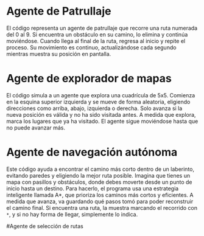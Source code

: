 # Agente de Patrullaje

El código representa un agente de patrullaje que recorre una ruta numerada del 0 al 9. Si encuentra un obstáculo en su camino, lo elimina y continúa moviéndose. Cuando llega al final de la ruta, regresa al inicio y repite el proceso. Su movimiento es continuo, actualizándose cada segundo mientras muestra su posición en pantalla.

# Agente de explorador de mapas
El código simula a un agente que explora una cuadrícula de 5x5. Comienza en la esquina superior izquierda y se mueve de forma aleatoria, eligiendo direcciones como arriba, abajo, izquierda o derecha. Solo avanza si la nueva posición es válida y no ha sido visitada antes. A medida que explora, marca los lugares que ya ha visitado. El agente sigue moviéndose hasta que no puede avanzar más.

# Agente de navegación autónoma
Este código ayuda a encontrar el camino más corto dentro de un laberinto, evitando paredes y eligiendo la mejor ruta posible. Imagina que tienes un mapa con pasillos y obstáculos, donde debes moverte desde un punto de inicio hasta un destino. Para hacerlo, el programa usa una estrategia inteligente llamada A*, que prioriza los caminos más cortos y eficientes. A medida que avanza, va guardando qué pasos tomó para poder reconstruir el camino final. Si encuentra una ruta, la muestra marcando el recorrido con `*`, y si no hay forma de llegar, simplemente lo indica.

#Agente de selección de rutas